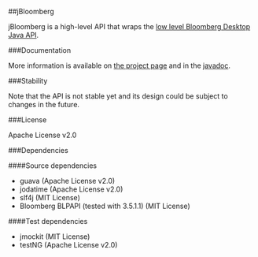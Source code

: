 ##jBloomberg

jBloomberg is a high-level API that wraps the [low level Bloomberg Desktop Java API](http://www.openbloomberg.com/open-api/).

###Documentation

More information is available on [the project  page](http://assylias.github.com/jBloomberg/) and in the
[javadoc](http://assylias.github.com/jBloomberg/apidocs/index.html).

###Stability

Note that the API is not stable yet and its design could be subject to changes in the future.

###License

Apache License v2.0

###Dependencies

####Source dependencies

- guava (Apache License v2.0)
- jodatime (Apache License v2.0)
- slf4j (MIT License)
- Bloomberg BLPAPI (tested with 3.5.1.1) (MIT License)

####Test dependencies

- jmockit (MIT License)
- testNG (Apache License v2.0)
